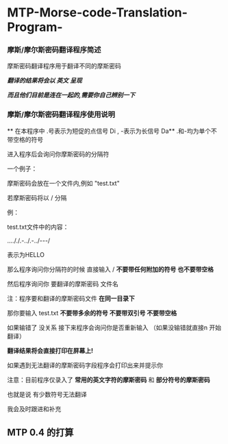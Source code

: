 # MTP-Morse-code-Translation-Program-

### 摩斯/摩尔斯密码翻译程序简述

摩斯密码翻译程序用于翻译不同的摩斯密码

***翻译的结果将会以 英文 呈现***

***而且他们目前是连在一起的,需要你自己辨别一下***

### 摩斯/摩尔斯密码翻译程序使用说明


** 在本程序中 .号表示为短促的点信号 Di  ,  -表示为长信号 Da**  .和-均为单个不带空格的符号

进入程序后会询问你摩斯密码的分隔符 

一个例子：

摩斯密码会放在一个文件内,例如 "test.txt"

若摩斯密码将以 / 分隔  

例：

test.txt文件中的内容：

...././.-../.-../---/

表示为HELLO

那么程序询问你分隔符的时候 直接输入 /  **不要带任何附加的符号 也不要带空格**

然后程序询问你 要翻译的摩斯密码 文件名  

注：程序要和翻译的摩斯密码文件 **在同一目录下**

那你要输入 test.txt  **不要带多余的符号 不要带双引号 不要带空格**

如果输错了 没关系 接下来程序会询问你是否重新输入 （如果没输错就直接n 开始翻译）

**翻译结果将会直接打印在屏幕上!**

如果遇到无法翻译的摩斯密码字段程序会打印出来并提示你


注意：目前程序仅录入了 **常用的英文字符的摩斯密码** 和 **部分符号的摩斯密码**  

也就是说 有少数符号无法翻译  

我会及时跟进和补充

## MTP 0.4 的打算 

